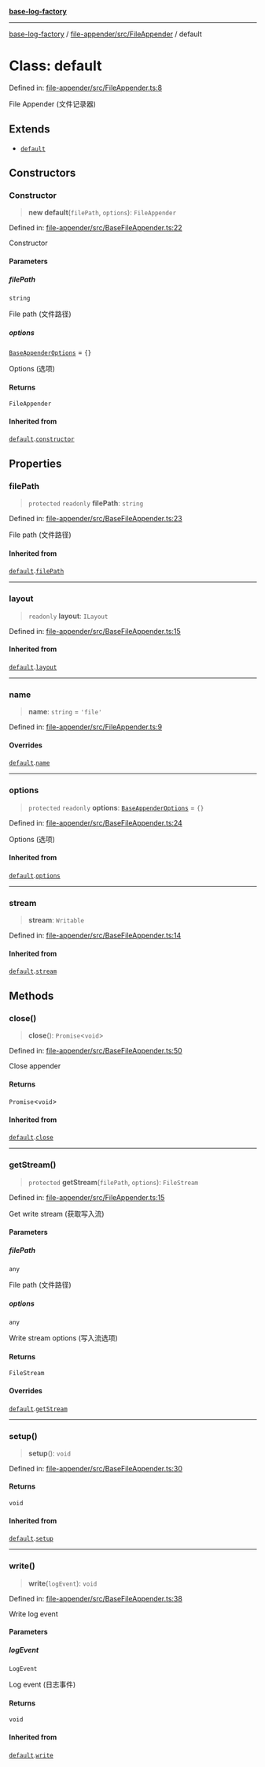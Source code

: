 [**base-log-factory**](../../../../index.md)

***

[base-log-factory](../../../../index.md) / [file-appender/src/FileAppender](../index.md) / default

# Class: default

Defined in: [file-appender/src/FileAppender.ts:8](https://github.com/fengxinming/log-base/blob/2c3efcb178d7ddc2410225a9c002fea10b6d1b2d/packages/file-appender/src/FileAppender.ts#L8)

File Appender (文件记录器)

## Extends

- [`default`](../../BaseFileAppender/classes/default.md)

## Constructors

### Constructor

> **new default**(`filePath`, `options`): `FileAppender`

Defined in: [file-appender/src/BaseFileAppender.ts:22](https://github.com/fengxinming/log-base/blob/2c3efcb178d7ddc2410225a9c002fea10b6d1b2d/packages/file-appender/src/BaseFileAppender.ts#L22)

Constructor

#### Parameters

##### filePath

`string`

File path (文件路径)

##### options

[`BaseAppenderOptions`](../../typings/type-aliases/BaseAppenderOptions.md) = `{}`

Options (选项)

#### Returns

`FileAppender`

#### Inherited from

[`default`](../../BaseFileAppender/classes/default.md).[`constructor`](../../BaseFileAppender/classes/default.md#constructor)

## Properties

### filePath

> `protected` `readonly` **filePath**: `string`

Defined in: [file-appender/src/BaseFileAppender.ts:23](https://github.com/fengxinming/log-base/blob/2c3efcb178d7ddc2410225a9c002fea10b6d1b2d/packages/file-appender/src/BaseFileAppender.ts#L23)

File path (文件路径)

#### Inherited from

[`default`](../../BaseFileAppender/classes/default.md).[`filePath`](../../BaseFileAppender/classes/default.md#filepath)

***

### layout

> `readonly` **layout**: `ILayout`

Defined in: [file-appender/src/BaseFileAppender.ts:15](https://github.com/fengxinming/log-base/blob/2c3efcb178d7ddc2410225a9c002fea10b6d1b2d/packages/file-appender/src/BaseFileAppender.ts#L15)

#### Inherited from

[`default`](../../BaseFileAppender/classes/default.md).[`layout`](../../BaseFileAppender/classes/default.md#layout)

***

### name

> **name**: `string` = `'file'`

Defined in: [file-appender/src/FileAppender.ts:9](https://github.com/fengxinming/log-base/blob/2c3efcb178d7ddc2410225a9c002fea10b6d1b2d/packages/file-appender/src/FileAppender.ts#L9)

#### Overrides

[`default`](../../BaseFileAppender/classes/default.md).[`name`](../../BaseFileAppender/classes/default.md#name)

***

### options

> `protected` `readonly` **options**: [`BaseAppenderOptions`](../../typings/type-aliases/BaseAppenderOptions.md) = `{}`

Defined in: [file-appender/src/BaseFileAppender.ts:24](https://github.com/fengxinming/log-base/blob/2c3efcb178d7ddc2410225a9c002fea10b6d1b2d/packages/file-appender/src/BaseFileAppender.ts#L24)

Options (选项)

#### Inherited from

[`default`](../../BaseFileAppender/classes/default.md).[`options`](../../BaseFileAppender/classes/default.md#options)

***

### stream

> **stream**: `Writable`

Defined in: [file-appender/src/BaseFileAppender.ts:14](https://github.com/fengxinming/log-base/blob/2c3efcb178d7ddc2410225a9c002fea10b6d1b2d/packages/file-appender/src/BaseFileAppender.ts#L14)

#### Inherited from

[`default`](../../BaseFileAppender/classes/default.md).[`stream`](../../BaseFileAppender/classes/default.md#stream)

## Methods

### close()

> **close**(): `Promise`\<`void`\>

Defined in: [file-appender/src/BaseFileAppender.ts:50](https://github.com/fengxinming/log-base/blob/2c3efcb178d7ddc2410225a9c002fea10b6d1b2d/packages/file-appender/src/BaseFileAppender.ts#L50)

Close appender

#### Returns

`Promise`\<`void`\>

#### Inherited from

[`default`](../../BaseFileAppender/classes/default.md).[`close`](../../BaseFileAppender/classes/default.md#close)

***

### getStream()

> `protected` **getStream**(`filePath`, `options`): `FileStream`

Defined in: [file-appender/src/FileAppender.ts:15](https://github.com/fengxinming/log-base/blob/2c3efcb178d7ddc2410225a9c002fea10b6d1b2d/packages/file-appender/src/FileAppender.ts#L15)

Get write stream (获取写入流)

#### Parameters

##### filePath

`any`

File path (文件路径)

##### options

`any`

Write stream options (写入流选项)

#### Returns

`FileStream`

#### Overrides

[`default`](../../BaseFileAppender/classes/default.md).[`getStream`](../../BaseFileAppender/classes/default.md#getstream)

***

### setup()

> **setup**(): `void`

Defined in: [file-appender/src/BaseFileAppender.ts:30](https://github.com/fengxinming/log-base/blob/2c3efcb178d7ddc2410225a9c002fea10b6d1b2d/packages/file-appender/src/BaseFileAppender.ts#L30)

#### Returns

`void`

#### Inherited from

[`default`](../../BaseFileAppender/classes/default.md).[`setup`](../../BaseFileAppender/classes/default.md#setup)

***

### write()

> **write**(`logEvent`): `void`

Defined in: [file-appender/src/BaseFileAppender.ts:38](https://github.com/fengxinming/log-base/blob/2c3efcb178d7ddc2410225a9c002fea10b6d1b2d/packages/file-appender/src/BaseFileAppender.ts#L38)

Write log event

#### Parameters

##### logEvent

`LogEvent`

Log event (日志事件)

#### Returns

`void`

#### Inherited from

[`default`](../../BaseFileAppender/classes/default.md).[`write`](../../BaseFileAppender/classes/default.md#write)

